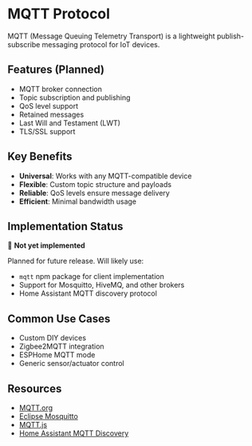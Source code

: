# MQTT Protocol

MQTT (Message Queuing Telemetry Transport) is a lightweight publish-subscribe messaging protocol for IoT devices.

## Features (Planned)

- MQTT broker connection
- Topic subscription and publishing
- QoS level support
- Retained messages
- Last Will and Testament (LWT)
- TLS/SSL support

## Key Benefits

- **Universal**: Works with any MQTT-compatible device
- **Flexible**: Custom topic structure and payloads
- **Reliable**: QoS levels ensure message delivery
- **Efficient**: Minimal bandwidth usage

## Implementation Status

🚧 **Not yet implemented**

Planned for future release. Will likely use:
- `mqtt` npm package for client implementation
- Support for Mosquitto, HiveMQ, and other brokers
- Home Assistant MQTT discovery protocol

## Common Use Cases

- Custom DIY devices
- Zigbee2MQTT integration
- ESPHome MQTT mode
- Generic sensor/actuator control

## Resources

- [MQTT.org](https://mqtt.org/)
- [Eclipse Mosquitto](https://mosquitto.org/)
- [MQTT.js](https://github.com/mqttjs/MQTT.js)
- [Home Assistant MQTT Discovery](https://www.home-assistant.io/integrations/mqtt/#mqtt-discovery)

